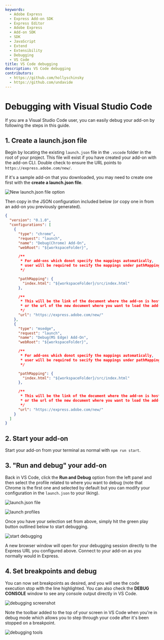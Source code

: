 ```yaml
---
keywords:
  - Adobe Express
  - Express Add-on SDK
  - Express Editor
  - Adobe Express
  - Add-on SDK
  - SDK
  - JavaScript
  - Extend
  - Extensibility
  - Debugging
  - VS Code
title: VS Code debugging
description: VS Code debugging
contributors:
  - https://github.com/hollyschinsky
  - https://github.com/undavide
---
```


# Debugging with Visual Studio Code

If you are a Visual Studio Code user, you can easily debug your add-on by following the steps in this guide.

## 1. Create a launch.json file

Begin by locating the existing `launch.json` file in the `.vscode` folder in the root of your project. This file will exist if you have created your add-on with the add-on CLI. Double check to ensure the URL points to `https://express.adobe.com/new/`.

<InlineAlert slots="text" variant="info" />

If it's a sample add-on that you downloaded, you may need to create one first with the **create a launch.json file**.

![New launch.json file option](../../getting_started/local_development/img/new-launch-json.png)

Then copy in the JSON configuration included below (or copy one in from an add-on you previously generated).

```json
{
  "version": "0.1.0",
  "configurations": [
    {
      "type": "chrome",
      "request": "launch",
      "name": "Debug(Chrome) Add-On",
      "webRoot": "${workspaceFolder}",

      /**
       * For add-ons which donot specify the mappings automatically,
       * user will be required to secify the mappings under pathMapping property.
       */

      "pathMapping": {
        "index.html": "${workspaceFolder}/src/index.html"
      },

      /**
       * This will be the link of the document where the add-on is hosted
       * or the url of the new document where you want to load the add-on
       */
      "url": "https://express.adobe.com/new/"
    },
    {
      "type": "msedge",
      "request": "launch",
      "name": "Debug(MS Edge) Add-On",
      "webRoot": "${workspaceFolder}",

      /**
       * For add-ons which donot specify the mappings automatically,
       * user will be required to secify the mappings under pathMapping property.
       */

      "pathMapping": {
        "index.html": "${workspaceFolder}/src/index.html"
      },

      /**
       * This will be the link of the document where the add-on is hosted
       * or the url of the new document where you want to load the add-on
       */
      "url": "https://express.adobe.com/new/"
    }
  ]
}
```

## 2. Start your add-on

Start your add-on from your terminal as normal with `npm run start`.

## 3. "Run and debug" your add-on

Back in VS Code, click the **Run and Debug** option from the left panel and then select the profile related to where you want to debug (note that Chrome is the first one and selected by default but you can modify your configuration in the `launch.json` to your liking).

![launch.json file](../../getting_started/local_development/img/vscode-debug-option.png)

![launch profiles](../../getting_started/local_development/img/launch-profiles.png)

Once you have your selection set from above, simply hit the green play button outlined below to start debugging.

![start debugging](../../getting_started/local_development/img/start-debug.png)

A new browser window will open for your debugging session directly to the Express URL you configured above. Connect to your add-on as you normally would in Express.

## 4. Set breakpoints and debug

You can now set breakpoints as desired, and you will see the code execution stop with the line highlighted. You can also check the **DEBUG CONSOLE** window to see any console output directly in VS Code.

![debugging screenshot](../../getting_started/local_development/img/debugging.png)

Note the toolbar added to the top of your screen in VS Code when you're in debug mode which allows you to step through your code after it's been stopped on a breakpoint.

![debugging tools](../../getting_started/local_development/img/debugger-tool.png)
